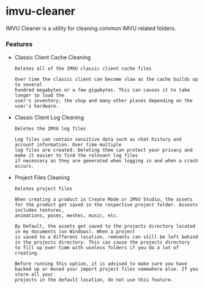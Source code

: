 # imvu-cleaner

IMVU Cleaner is a utility for cleaning common IMVU related folders. 


### Features 

- Classic Client Cache Cleaning

      Deletes all of the IMVU classic client cache files

      Over time the classic client can become slow as the cache builds up to several 
      hundred megabytes or a few gigabytes. This can causes it to take longer to load the 
      user's inventory, the shop and many other places depending on the user's hardware.
      
- Classic Client Log Cleaning

      Deletes the IMVU log files
      
      Log files can contain sensitive data such as chat history and account information. Over time multiple
      log files are created. Deleting them can protect your privacy and make it easier to find the relevant log files 
      if necessary as they are generated when logging in and when a crash occurs.

- Project Files Cleaning

      Deletes project files
      
      When creating a product in Create Mode or IMVU Studio, the assets for the product get saved in the respective project folder. Assests includes textures,
      animations, poses, meshes, music, etc. 
      
      By Default, the assets get saved to the projects directory located in my documents (on Windows). When a project
      is saved to a different location, remnants can still be left behind in the projects directory. This can cause the projects directory 
      to fill up over time with useless folders if you do a lot of creating.
      
      Before running this option, it is advised to make sure you have backed up or moved your import project files somewhere else. If you store all your
      projects in the default location, do not use this feature.
